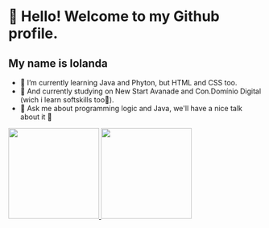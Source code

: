# 👋 Hello! Welcome to my Github profile.
## My name is Iolanda
- 🌱 I’m currently learning Java and Phyton, but HTML and CSS too.
- 🔭 And currently studying on New Start Avanade and Con.Domínio Digital (wich i learn softskills too👐).
- 💬 Ask me about programming logic and Java, we'll have a nice talk about it 🤩
<div>
<a href="https://github.com/iolanda-hilary">
<img height="180em" src="https://github-readme-stats.vercel.app/api/top-langs/?username=iolanda-hilary&layout=compact&langs_count=7&theme=dracula"/>
<img height="180em" src="https://github-readme-stats.vercel.app/api?username=iolanda-hilary&show_icons=true&theme=dracula&include_all_commits=true&count_private=true"/>
</div>
